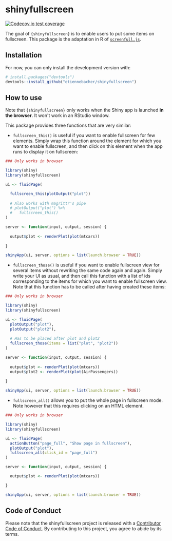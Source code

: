 
# shinyfullscreen

<!-- badges: start -->

[![Codecov.io test coverage](https://codecov.io/gh/etiennebacher/shinyfullscreen/branch/master/graphs/badge.svg)](https://codecov.io/github/etiennebacher/shinyfullscreen)

<!-- badges: end -->

The goal of `{shinyfullscreen}` is to enable users to put some items on fullscreen. This package is the adaptation in R of [`screenfull.js`](https://github.com/sindresorhus/screenfull.js).

## Installation

For now, you can only install the development version with:

``` r
# install.packages("devtools")
devtools::install_github("etiennebacher/shinyfullscreen")
```

## How to use

Note that `{shinyfullscreen}` only works when the Shiny app is launched **in the browser**. It won't work in an RStudio window. 

This package provides three functions that are very similar:

* `fullscreen_this()` is useful if you want to enable fullscreen for few elements. Simply wrap this function around the element for which you want to enable fullscreen, and then click on this element when the app runs to display it on fullscreen:

```R
### Only works in browser

library(shiny)
library(shinyfullscreen)

ui <- fluidPage(

  fullscreen_this(plotOutput("plot"))
  
  # Also works with magrittr's pipe
  # plotOutput("plot") %>%
  #   fullscreen_this()
)

server <- function(input, output, session) {
  
  output$plot <- renderPlot(plot(mtcars))
  
}

shinyApp(ui, server, options = list(launch.browser = TRUE))
```

* `fullscreen_those()` is useful if you want to enable fullscreen view for several items without rewriting the same code again and again. Simply write your UI as usual, and then call this function with a list of ids corresponding to the items for which you want to enable fullscreen view. Note that this function has to be called after having created these items:

```R
### Only works in browser

library(shiny)
library(shinyfullscreen)

ui <- fluidPage(
  plotOutput("plot"),
  plotOutput("plot2"),
  
  # Has to be placed after plot and plot2
  fullscreen_those(items = list("plot", "plot2"))
)

server <- function(input, output, session) {
  
  output$plot <- renderPlot(plot(mtcars))
  output$plot2 <- renderPlot(plot(AirPassengers))
  
}

shinyApp(ui, server, options = list(launch.browser = TRUE))
```

* `fullscreen_all()` allows you to put the whole page in fullscreen mode. Note however that this requires clicking on an HTML element.

```R
### Only works in browser

library(shiny)
library(shinyfullscreen)

ui <- fluidPage(
  actionButton("page_full", "Show page in fullscreen"),
  plotOutput("plot"),
  fullscreen_all(click_id = "page_full")
)

server <- function(input, output, session) {

  output$plot <- renderPlot(plot(mtcars))

}

shinyApp(ui, server, options = list(launch.browser = TRUE))
```



## Code of Conduct

Please note that the shinyfullscreen project is released with a [Contributor Code of Conduct](https://contributor-covenant.org/version/2/0/CODE_OF_CONDUCT.html). By contributing to this project, you agree to abide by its terms.
